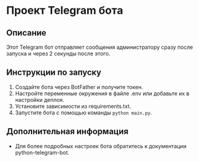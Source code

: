# Проект Telegram бота

## Описание
Этот Telegram бот отправляет сообщения администратору сразу после запуска и через 2 секунды после этого.

## Инструкции по запуску
1. Создайте бота через BotFather и получите токен.
2. Настройте переменные окружения в файле .env или добавьте их в настройки деплоя.
3. Установите зависимости из requirements.txt.
4. Запустите бота с помощью команды `python main.py`.

## Дополнительная информация
- Для более подробных настроек бота обратитесь к документации python-telegram-bot.